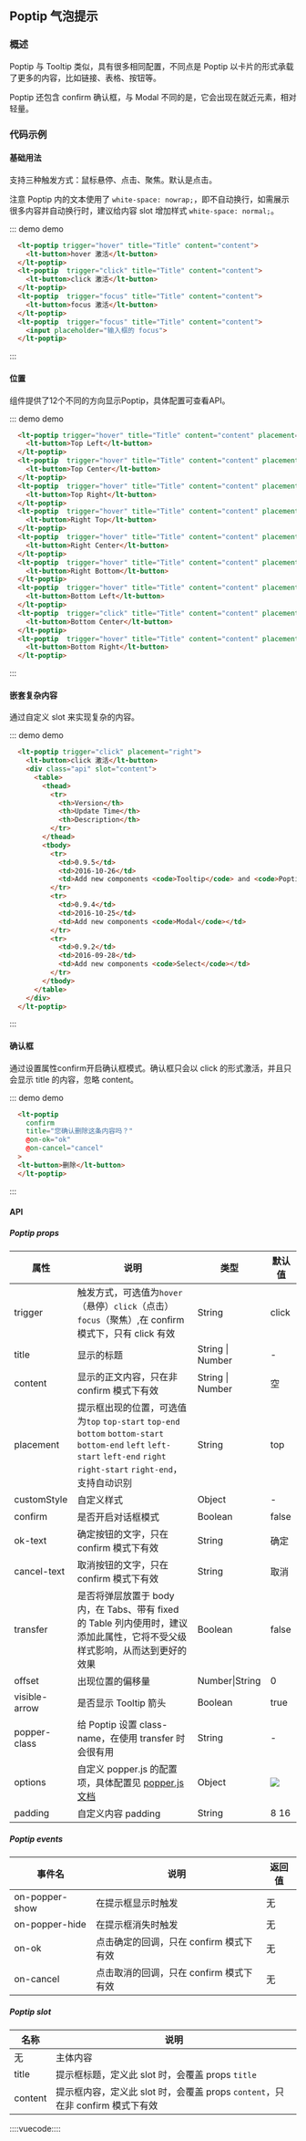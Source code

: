 ## Poptip 气泡提示

### 概述

Poptip 与 Tooltip 类似，具有很多相同配置，不同点是 Poptip 以卡片的形式承载了更多的内容，比如链接、表格、按钮等。

Poptip 还包含 confirm 确认框，与 Modal 不同的是，它会出现在就近元素，相对轻量。

### 代码示例

#### 基础用法

支持三种触发方式：鼠标悬停、点击、聚焦。默认是点击。

注意 Poptip 内的文本使用了 `white-space: nowrap;`，即不自动换行，如需展示很多内容并自动换行时，建议给内容 slot 增加样式 `white-space: normal;`。

::: demo demo
```html
  <lt-poptip trigger="hover" title="Title" content="content">
    <lt-button>hover 激活</lt-button>
  </lt-poptip>
  <lt-poptip  trigger="click" title="Title" content="content">
    <lt-button>click 激活</lt-button>
  </lt-poptip>
  <lt-poptip  trigger="focus" title="Title" content="content">
    <lt-button>focus 激活</lt-button>
  </lt-poptip>
  <lt-poptip  trigger="focus" title="Title" content="content">
    <input placeholder="输入框的 focus">
  </lt-poptip>
```
:::

#### 位置

组件提供了12个不同的方向显示Poptip，具体配置可查看API。

::: demo demo
```html
  <lt-poptip trigger="hover" title="Title" content="content" placement="top-start">
    <lt-button>Top Left</lt-button>
  </lt-poptip>
  <lt-poptip  trigger="hover" title="Title" content="content" placement="top">
    <lt-button>Top Center</lt-button>
  </lt-poptip>
  <lt-poptip  trigger="hover" title="Title" content="content" placement="top-end">
    <lt-button>Top Right</lt-button>
  </lt-poptip>
  <lt-poptip  trigger="hover" title="Title" content="content" placement="right-start">
    <lt-button>Right Top</lt-button>
  </lt-poptip>
  <lt-poptip  trigger="hover" title="Title" content="content" placement="right">
    <lt-button>Right Center</lt-button>
  </lt-poptip>
  <lt-poptip  trigger="hover" title="Title" content="content" placement="right-end">
    <lt-button>Right Bottom</lt-button>
  </lt-poptip>
  <lt-poptip  trigger="hover" title="Title" content="content" placement="bottom-start">
    <lt-button>Bottom Left</lt-button>
  </lt-poptip>
  <lt-poptip  trigger="click" title="Title" content="content" placement="bottom">
    <lt-button>Bottom Center</lt-button>
  </lt-poptip>
  <lt-poptip  trigger="hover" title="Title" content="content" placement="bottom-end">
    <lt-button>Bottom Right</lt-button>
  </lt-poptip>
```
:::

#### 嵌套复杂内容

通过自定义 slot 来实现复杂的内容。

::: demo demo
```html
  <lt-poptip trigger="click" placement="right">
    <lt-button>click 激活</lt-button>
    <div class="api" slot="content">
      <table>
        <thead>
          <tr>
            <th>Version</th>
            <th>Update Time</th>
            <th>Description</th>
          </tr>
        </thead>
        <tbody>
          <tr>
            <td>0.9.5</td>
            <td>2016-10-26</td>
            <td>Add new components <code>Tooltip</code> and <code>Poptip</code></td>
          </tr>
          <tr>
            <td>0.9.4</td>
            <td>2016-10-25</td>
            <td>Add new components <code>Modal</code></td>
          </tr>
          <tr>
            <td>0.9.2</td>
            <td>2016-09-28</td>
            <td>Add new components <code>Select</code></td>
          </tr>
        </tbody>
      </table>
    </div>
  </lt-poptip>
```
:::

#### 确认框

通过设置属性confirm开启确认框模式。确认框只会以 click 的形式激活，并且只会显示 title 的内容，忽略 content。

::: demo demo
```html
  <lt-poptip
    confirm
    title="您确认删除这条内容吗？"
    @on-ok="ok"
    @on-cancel="cancel"
  >
  <lt-button>删除</lt-button>
  </lt-poptip>
```
:::


#### API

##### Poptip props 

属性|说明|类型|默认值
---|---|---|---
trigger|触发方式，可选值为`hover`（悬停）`click`（点击）`focus`（聚焦）,在 confirm 模式下，只有 click 有效|String|click
title|显示的标题|String \| Number|-
content|显示的正文内容，只在非 confirm 模式下有效|String \| Number|空
placement|提示框出现的位置，可选值为`top` `top-start` `top-end` `bottom` `bottom-start` `bottom-end` `left` `left-start` `left-end` `right` `right-start` `right-end`，支持自动识别|String|top
customStyle|自定义样式|Object|-
confirm|是否开启对话框模式|Boolean|false
ok-text|确定按钮的文字，只在 confirm 模式下有效|String|确定
cancel-text|取消按钮的文字，只在 confirm 模式下有效|String|	取消
transfer|是否将弹层放置于 body 内，在 Tabs、带有 fixed 的 Table 列内使用时，建议添加此属性，它将不受父级样式影响，从而达到更好的效果|Boolean|false
offset|出现位置的偏移量|Number\|String|0
visible-arrow|是否显示 Tooltip 箭头|Boolean|true
popper-class|给 Poptip 设置 class-name，在使用 transfer 时会很有用|String|-
options|自定义 popper.js 的配置项，具体配置见 [popper.js 文档](https://popper.js.org/popper-documentation.html)|Object|![](https://ws3.sinaimg.cn/large/006tKfTcly1fr42hc9bx7j308z05taa5.jpg)
padding|自定义内容 padding|String|8 16

##### Poptip events

事件名|说明|返回值
---|---|---
on-popper-show|在提示框显示时触发|无
on-popper-hide|在提示框消失时触发|无
on-ok|点击确定的回调，只在 confirm 模式下有效|无
on-cancel|点击取消的回调，只在 confirm 模式下有效|无

##### Poptip slot

名称|说明|
---|---
无|主体内容
title|提示框标题，定义此 slot 时，会覆盖 props `title`
content|提示框内容，定义此 slot 时，会覆盖 props `content`，只在非 confirm 模式下有效

::::vuecode::::
<script>
export default {
  data() {
    return {
      visible: false,
    }
  },
  methods: {
    ok() {
      this.$message({
        message: '点击了确定',
        type: 'success'
      });
    },
    cancel() {
      this.$message.error('点击了取消');
    }
  }
}
</script>